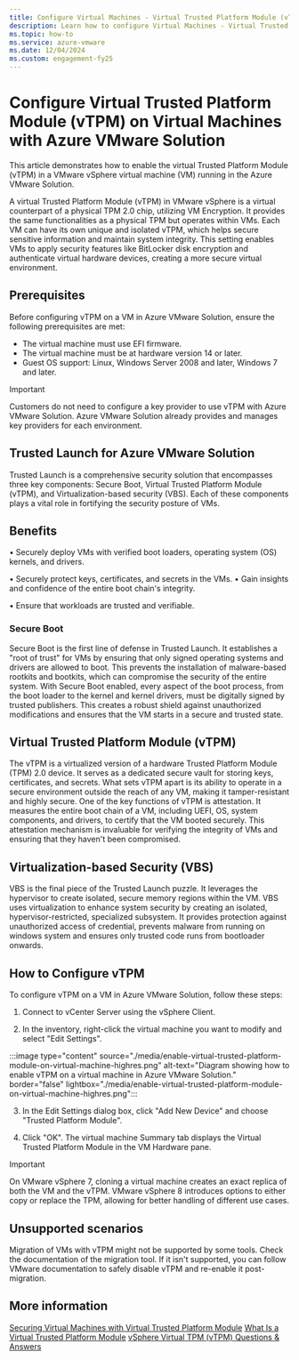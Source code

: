 ```yaml
---
title: Configure Virtual Machines - Virtual Trusted Platform Module (vTPM)
description: Learn how to configure Virtual Machines - Virtual Trusted Platform Module (vTPM).
ms.topic: how-to
ms.service: azure-vmware
ms.date: 12/04/2024
ms.custom: engagement-fy25
---
```


# Configure Virtual Trusted Platform Module (vTPM) on Virtual Machines with Azure VMware Solution

This article demonstrates how to enable the virtual Trusted Platform Module (vTPM) in a VMware vSphere virtual machine (VM) running in the Azure VMware Solution.  

A virtual Trusted Platform Module (vTPM) in VMware vSphere is a virtual counterpart of a physical TPM 2.0 chip, utilizing VM Encryption. It provides the same functionalities as a physical TPM but operates within VMs. Each VM can have its own unique and isolated vTPM, which helps secure sensitive information and maintain system integrity. This setting enables VMs to apply security features like BitLocker disk encryption and authenticate virtual hardware devices, creating a more secure virtual environment. 

## Prerequisites

Before configuring vTPM on a VM in Azure VMware Solution, ensure the following prerequisites are met:

- The virtual machine must use EFI firmware.
- The virtual machine must be at hardware version 14 or later.
- Guest OS support: Linux, Windows Server 2008 and later, Windows 7 and later.

>[!IMPORTANT]
>Customers do not need to configure a key provider to use vTPM with Azure VMware Solution. Azure VMware Solution already provides and manages key providers for each environment.

## Trusted Launch for Azure VMware Solution

Trusted Launch is a comprehensive security solution that encompasses three key components: Secure Boot, Virtual Trusted Platform Module (vTPM), and Virtualization-based security (VBS). Each of these components plays a vital role in fortifying the security posture of VMs.

## Benefits

•	Securely deploy VMs with verified boot loaders, operating system (OS) kernels, and drivers.

•	Securely protect keys, certificates, and secrets in the VMs.
•	Gain insights and confidence of the entire boot chain's integrity.

•	Ensure that workloads are trusted and verifiable. 

### Secure Boot

Secure Boot is the first line of defense in Trusted Launch. It establishes a "root of trust" for VMs by ensuring that only signed operating systems and drivers are allowed to boot. This prevents the installation of malware-based rootkits and bootkits, which can compromise the security of the entire system. With Secure Boot enabled, every aspect of the boot process, from the boot loader to the kernel and kernel drivers, must be digitally signed by trusted publishers. This creates a robust shield against unauthorized modifications and ensures that the VM starts in a secure and trusted state.
 
## Virtual Trusted Platform Module (vTPM) 

The vTPM is a virtualized version of a hardware Trusted Platform Module (TPM) 2.0 device. It serves as a dedicated secure vault for storing keys, certificates, and secrets. What sets vTPM apart is its ability to operate in a secure environment outside the reach of any VM, making it tamper-resistant and highly secure. One of the key functions of vTPM is attestation. It measures the entire boot chain of a VM, including UEFI, OS, system components, and drivers, to certify that the VM booted securely. This attestation mechanism is invaluable for verifying the integrity of VMs and ensuring that they haven't been compromised.
 
## Virtualization-based Security (VBS) 

VBS is the final piece of the Trusted Launch puzzle. It leverages the hypervisor to create isolated, secure memory regions within the VM. VBS uses virtualization to enhance system security by creating an isolated, hypervisor-restricted, specialized subsystem. It provides protection against unauthorized access of credential, prevents malware from running on windows system and ensures only trusted code runs from bootloader onwards.

## How to Configure vTPM

To configure vTPM on a VM in Azure VMware Solution, follow these steps:

1. Connect to vCenter Server using the vSphere Client.

2. In the inventory, right-click the virtual machine you want to modify and select "Edit Settings".  

:::image type="content" source="./media/enable-virtual-trusted-platform-module-on-virtual-machine-highres.png" alt-text="Diagram showing how to enable vTPM on a virtual machine in Azure VMware Solution." border="false" lightbox="./media/enable-virtual-trusted-platform-module-on-virtual-machine-highres.png":::

3. In the Edit Settings dialog box, click "Add New Device" and choose "Trusted Platform Module".  

4. Click "OK". The virtual machine Summary tab displays the Virtual Trusted Platform Module in the VM Hardware pane. 

>[!IMPORTANT]
>On VMware vSphere 7, cloning a virtual machine creates an exact replica of both the VM and the vTPM. VMware vSphere 8 introduces options to either copy or replace the TPM, allowing for better handling of different use cases. 

## Unsupported scenarios 

Migration of VMs with vTPM might not be supported by some tools. Check the documentation of the migration tool. If it isn't supported, you can follow VMware documentation to safely disable vTPM and re-enable it post-migration. 

## More information
[Securing Virtual Machines with Virtual Trusted Platform Module](https://docs.vmware.com/en/VMware-vSphere/7.0/com.vmware.vsphere.vm_admin.doc/GUID-A43B6914-E5F9-4CB1-9277-448AC9C467FB.html)
[What Is a Virtual Trusted Platform Module](https://docs.vmware.com/en/VMware-vSphere/8.0/vsphere-security/GUID-6F811A7A-D58B-47B4-84B4-73391D55C268.html)
[vSphere Virtual TPM (vTPM)
 Questions & Answers](https://www.vmware.com/docs/vsphere-virtual-tpm-vtpm-questions-answers)
